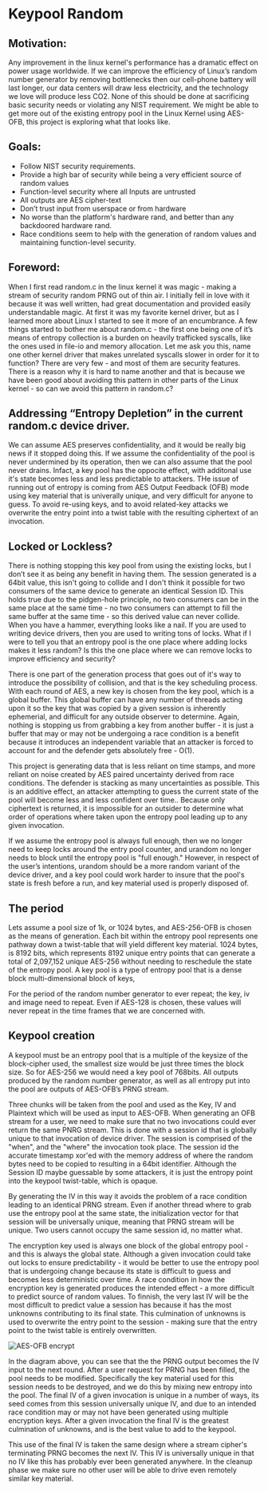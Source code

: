 # Keypool Random

## Motivation:

Any improvement in the linux kernel's performance has a dramatic effect on power usage worldwide.  If we can improve the efficiency of Linux’s random number generator by removing bottlenecks then our cell-phone battery will last longer, our data centers will draw less electricity, and the technology we love will produce less CO2.   None of this should be done at sacrificing basic security needs or violating any NIST requirement.  We might be able to get more out of the existing entropy pool in the Linux Kernel using AES-OFB, this project is exploring what that looks like.

## Goals:
 - Follow NIST security requirements.
 - Provide a high bar of security while being a very efficient source of random values 
 - Function-level security where all Inputs are untrusted
 - All outputs are AES cipher-text 
 - Don’t trust input from userspace or from hardware
 - No worse than the platform's hardware rand, and better than any backdoored hardware rand. 
 - Race conditions seem to help with the generation of random values and maintaining function-level security.

## Foreword:

When I first read random.c in the linux kernel it was magic - making a stream of security random PRNG out of thin air.  I initially fell in love with it because it was well written, had great documentation and provided easily understandable magic.  At first it was my favorite kernel driver, but as I learned more about Linux I started to see it more of an encumbrance.  A few things started to bother me about random.c - the first one being one of it’s means of entropy collection is a burden on heavily trafficked syscalls, like the ones used in file-io and memory allocation.  Let me ask you this, name one other kernel driver that makes unrelated syscalls slower in order for it to function? There are very few - and most of them are security features. There is a reason why it is hard to name another and that is because we have been good about avoiding this pattern in other parts of the Linux kernel - so can we avoid this pattern in random.c?

## Addressing “Entropy Depletion” in the current random.c device driver. 

We can assume AES preserves confidentiality, and it would be really big news if it stopped doing this.  If we assume the confidentiality of the pool is never undermined by its operation, then  we can also assume that the pool never drains.  Infact, a key pool has the oppocite effect, with additonal use it's state becomes less and less predictable to attackers. THe issue of running out of entropy is coming from AES Output Feedback (OFB) mode using key material that is univerally unique, and very difficult for anyone to guess.  To avoid re-using keys, and to avoid related-key attacks we overwrite the entry point into a twist table with the resulting ciphertext of an invocation.

## Locked or Lockless?

There is nothing stopping this key pool from using the existing locks, but I don’t see it as being any benefit in having them.  The session generated is a 64bit value, this isn't going to collide and I don't think it possible for two consumers of the same device to generate an identical Session ID.  This holds true due to the pidgen-hole principle, no two consumers can be in the same place at the same time - no two consumers can attempt to fill the same buffer at the same time - so this derived value can never collide. When you have a hammer, everything looks like a nail.  If you are used to writing device drivers, then you are used to writing tons of locks.  What if I were to tell you that an entropy pool is the one place where adding locks makes it less random?  Is this the one place where we can remove locks to improve efficiency and security? 

There is one part of the generation process that goes out of it's way to introduce the possibility of collision, and that is the key scheduling process.  With each round of AES, a new key is chosen from the key pool, which is a global buffer. This global buffer can have any number of threads acting upon it so the key that was copied by a given session is inherently ephemerial, and difficult for any outside observer to determine.  Again, nothing is stopping us from grabbing a key from another buffer - it is just a buffer that may or may not be undergoing a race condition is a benefit because it introduces an independent variable that an attacker is forced to account for and the defender gets absolutely free - O(1).

This project is generating data that is less reliant on time stamps, and more reliant on noise created by AES paired uncertainty derived from race conditions. The defender is stacking as many uncertainties as possible. This is an additive effect, an attacker attempting to guess the current state of the pool will become less and less confident over time..  Because only ciphertext is returned, it is impossible for an outsider to determine what order of operations where taken upon the entropy pool leading up to any given invocation. 

If we assume the entropy pool is always full enough, then we no longer need to keep locks around the entry pool counter, and urandom no longer needs to block until the entropy pool is "full enough."  However, in respect of the user’s intentions,  urandom should be a more random variant of the device driver, and a key pool could work harder to insure that the pool's state is fresh before a run, and key material used is properly disposed of.

## The period

Lets assume a pool size of 1k, or 1024 bytes, and AES-256-OFB is chosen as the means of generation.  Each bit within the entropy pool represents one pathway down a twist-table that will yield different key material.  1024 bytes, is 8192 bits, which represents 8192 unique entry points that can generate a total of 2,097,152 unique AES-256 without needing to reschedule the state of the entropy pool. A key pool is a type of entropy pool that is a dense block multi-dimensional block of keys, 

For the period of the random number generator to ever repeat; the key, iv and image need to repeat.  Even if AES-128 is chosen, these values will never repeat in the time frames that we are concerned with.

## Keypool creation

A keypool must be an entropy pool that is a multiple of the keysize of the block-cipher used, the smallest size would be just three times the block size.  So for AES-256 we would need a key pool of 768bits.  All outputs produced by the random number generator, as well as all entropy put into the pool are outputs of AES-OFB’s PRNG stream.

Three chunks will be taken from the pool and used as the Key, IV and Plaintext which will be used as input to AES-OFB.  When generating an OFB stream for a user,  we need to make sure that no two invocations could ever return the same PNRG stream. This is done with a session id that is globally unique to that invocation of device driver.  The session is comprised of the "when", and the "where" the invocation took place. The session id the accurate timestamp xor'ed with the memory address of where the random bytes need to be copied to resulting in a 64bit identifier.   Although the Session ID maybe guessable by some attackers, it is just the entropy point into the keypool twist-table, which is opaque.

By generating the IV in this way it avoids the problem of a race condition leading to an identical PRNG stream.  Even if another thread where to grab use the entropy pool at the same state, the initialization vector for that session will be universally unique, meaning that PRNG stream will be unique.  Two users cannot occupy the same session id, no matter what.

The encryption key used is always one block of the global entropy pool - and this is always the global state.  Although a given invocation could take out locks to ensure predictability - it would be better to use the entropy pool that is undergoing change because its state is difficult to guess and becomes less deterministic over time.  A race condition in how the encryption key is generated produces the intended effect - a more difficult to predict source of random values.  To finnish, the very last IV will be the most difficult to predict value a session has because it has the most unknowns contributing to its final state. This culmination of unknowns is used to overwrite the entry point to the session - making sure that the entry point to the twist table is entirely overwritten.

![AES-OFB encrypt](https://upload.wikimedia.org/wikipedia/commons/thumb/b/b0/OFB_encryption.svg/1202px-OFB_encryption.svg.png)

In the diagram above, you can see that the the PRNG output becomes the IV input to the next round. After a user request for PRNG has been filled, the pool needs to be modified.   Specifically the key material used for this session needs to be destroyed, and we do this by mixing new entropy into the pool. The final IV of a given invocation is unique in a number of ways,  its seed comes from this session universally unique IV, and due to an intended race condition may or may not have been generated using multiple encryption keys.  After a given invocation the final IV is the greatest culmination of unknowns, and is the best value to add to the keypool. 

This use of the final IV is taken the same design where a stream cipher's terminating PRNG becomes the next IV.  This IV is universally unique in that no IV like this has probably ever been generated anywhere.  In the cleanup phase we make sure no other user will be able to drive even remotely similar key material.

